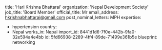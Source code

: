 title: 'Hari Krishna Bhattarai'
organization: 'Nepal Development Society'
job_title: 'Board Member'
official_title: Mr
email_address: hkrishnabhattarai@gmail.com
post_nominal_letters: MPH
expertise:
  - hypertension
country:
  - Nepal
works_in: Nepal
import_id: 8441d1d6-7f0e-442b-9fa0-32e594a4e4bb
id: 5fd66938-2289-4ff4-89de-71499e361b5e
blueprint: networking
